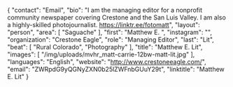 {
  "contact": "Email",
  "bio": "I am the managing editor for a nonprofit community newspaper covering Crestone and the San Luis Valley. I am also a highly-skilled photojournalist. <https://linktr.ee/fotomatt>",
  "layout": "person",
  "area": [
    "Saguache"
  ],
  "first": "Matthew E. ",
  "instagram": "",
  "organization": "Crestone Eagle",
  "role": "Managing Editor",
  "last": "Lit",
  "beat": [
    "Rural Colorado",
    "Photography"
  ],
  "title": "Matthew E. Lit",
  "images": [
    "/img/uploads/mvhr_matt-carrie-12bw-matt-lit.jpg"
  ],
  "languages": "English",
  "website": "http://www.crestoneeagle.com/",
  "email": "ZWRpdG9yQGNyZXN0b25lZWFnbGUuY29t",
  "linktitle": "Matthew E. Lit"
}